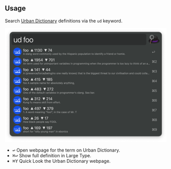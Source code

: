 ## Usage

Search [Urban Dictionary](https://www.urbandictionary.com) definitions via the `ud` keyword.

![Searching Urban Dictionary](images/ud.png)

* <kbd>↩</kbd> Open webpage for the term on Urban Dictionary.
* <kbd>⌘</kbd><kbd>↩</kbd> Show full definition in Large Type.
* <kbd>⌘</kbd><kbd>Y</kbd> Quick Look the Urban Dictionary webpage.
